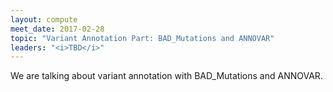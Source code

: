 ```yaml
---
layout: compute
meet_date: 2017-02-28
topic: "Variant Annotation Part: BAD_Mutations and ANNOVAR"
leaders: "<i>TBD</i>"
---
```


We are talking about variant annotation with BAD_Mutations and ANNOVAR.
